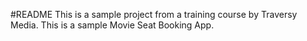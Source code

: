 #README
This is a sample project from a training course by Traversy Media.  This is a sample Movie Seat Booking App.
